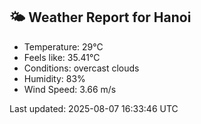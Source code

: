 <!-- WEATHER-START -->
## 🌤 Weather Report for Hanoi

- Temperature: 29°C
- Feels like: 35.41°C
- Conditions: overcast clouds
- Humidity: 83%
- Wind Speed: 3.66 m/s

Last updated: 2025-08-07 16:33:46 UTC
<!-- WEATHER-END -->
